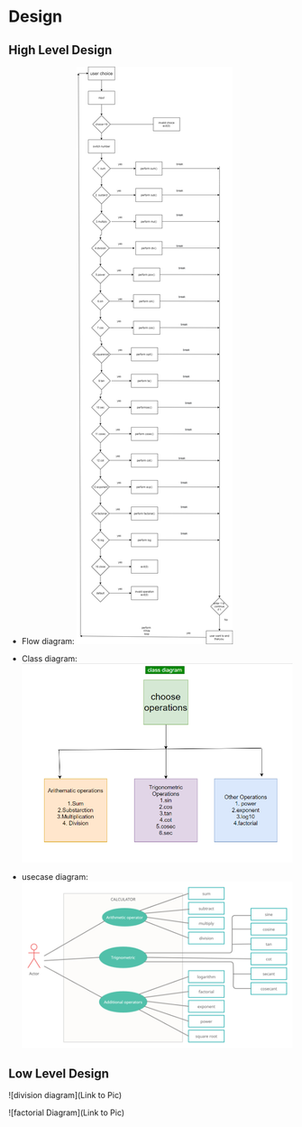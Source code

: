 # Design

## High Level Design 

- Flow diagram:
![flow diagram](https://github.com/Hanumanth-Reddy/ltts-miniproject/blob/master/images/flow.png)

- Class diagram:
![class diagram](https://github.com/Hanumanth-Reddy/ltts-miniproject/blob/master/images/class.png)
- usecase diagram:
![usecase](https://github.com/Hanumanth-Reddy/ltts-miniproject/blob/master/images/usecase.png)

## Low Level Design 

![division diagram](Link to Pic)


![factorial Diagram](Link to Pic)
